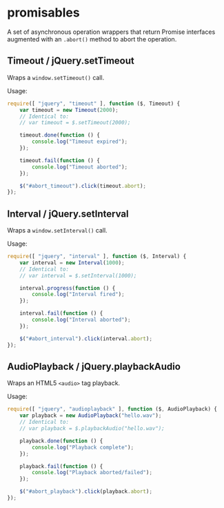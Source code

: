# promisables
A set of asynchronous operation wrappers that return Promise interfaces augmented with an `.abort()` method to abort the operation.

## Timeout / jQuery.setTimeout

Wraps a `window.setTimeout()` call.

Usage:

```js
require([ "jquery", "timeout" ], function ($, Timeout) {
	var timeout = new Timeout(2000);
	// Identical to:
	// var timeout = $.setTimeout(2000);

	timeout.done(function () {
		console.log("Timeout expired");
	});

	timeout.fail(function () {
		console.log("Timeout aborted");
	});

	$("#abort_timeout").click(timeout.abort);
});
```

## Interval / jQuery.setInterval

Wraps a `window.setInterval()` call.

Usage:

```js
require([ "jquery", "interval" ], function ($, Interval) {
	var interval = new Interval(1000);
	// Identical to:
	// var interval = $.setInterval(1000);

	interval.progress(function () {
		console.log("Interval fired");
	});

	interval.fail(function () {
		console.log("Interval aborted");
	});

	$("#abort_interval").click(interval.abort);
});
```
## AudioPlayback / jQuery.playbackAudio

Wraps an HTML5 `<audio>` tag playback.

Usage:

```js
require([ "jquery", "audioplayback" ], function ($, AudioPlayback) {
	var playback = new AudioPlayback("hello.wav");
	// Identical to:
	// var playback = $.playbackAudio("hello.wav");

	playback.done(function () {
		console.log("Playback complete");
	});

	playback.fail(function () {
		console.log("Playback aborted/failed");
	});

	$("#abort_playback").click(playback.abort);
});
```
